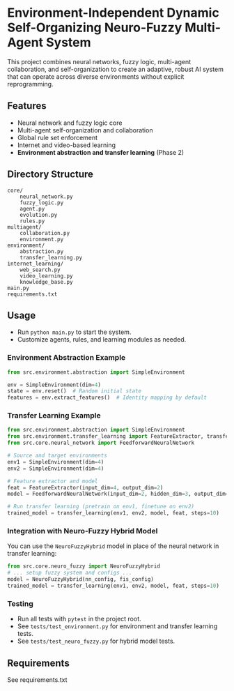 # Environment-Independent Dynamic Self-Organizing Neuro-Fuzzy Multi-Agent System

This project combines neural networks, fuzzy logic, multi-agent collaboration, and self-organization to create an adaptive, robust AI system that can operate across diverse environments without explicit reprogramming.

## Features
- Neural network and fuzzy logic core
- Multi-agent self-organization and collaboration
- Global rule set enforcement
- Internet and video-based learning
- **Environment abstraction and transfer learning** (Phase 2)

## Directory Structure
```
core/
    neural_network.py
    fuzzy_logic.py
    agent.py
    evolution.py
    rules.py
multiagent/
    collaboration.py
    environment.py
environment/
    abstraction.py
    transfer_learning.py
internet_learning/
    web_search.py
    video_learning.py
    knowledge_base.py
main.py
requirements.txt
```

## Usage
- Run `python main.py` to start the system.
- Customize agents, rules, and learning modules as needed.

### Environment Abstraction Example
```python
from src.environment.abstraction import SimpleEnvironment

env = SimpleEnvironment(dim=4)
state = env.reset()  # Random initial state
features = env.extract_features()  # Identity mapping by default
```

### Transfer Learning Example
```python
from src.environment.abstraction import SimpleEnvironment
from src.environment.transfer_learning import FeatureExtractor, transfer_learning
from src.core.neural_network import FeedforwardNeuralNetwork

# Source and target environments
env1 = SimpleEnvironment(dim=4)
env2 = SimpleEnvironment(dim=4)

# Feature extractor and model
feat = FeatureExtractor(input_dim=4, output_dim=2)
model = FeedforwardNeuralNetwork(input_dim=2, hidden_dim=3, output_dim=1)

# Run transfer learning (pretrain on env1, finetune on env2)
trained_model = transfer_learning(env1, env2, model, feat, steps=10)
```

### Integration with Neuro-Fuzzy Hybrid Model
You can use the `NeuroFuzzyHybrid` model in place of the neural network in transfer learning:
```python
from src.core.neuro_fuzzy import NeuroFuzzyHybrid
# ... setup fuzzy system and configs ...
model = NeuroFuzzyHybrid(nn_config, fis_config)
trained_model = transfer_learning(env1, env2, model, feat, steps=10)
```

### Testing
- Run all tests with `pytest` in the project root.
- See `tests/test_environment.py` for environment and transfer learning tests.
- See `tests/test_neuro_fuzzy.py` for hybrid model tests.

## Requirements
See requirements.txt
